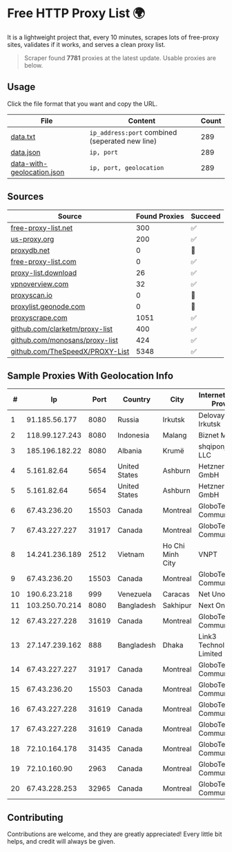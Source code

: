 
# Free HTTP Proxy List 🌍

It is a lightweight project that, every 10 minutes, scrapes lots of free-proxy sites, validates if it works, and serves a clean proxy list.


> Scraper found **7781** proxies at the latest update. Usable proxies are below.

## Usage

Click the file format that you want and copy the URL.


|File|Content|Count|
|----|-------|-----|
|[data.txt](https://raw.githubusercontent.com/themiralay/Proxy-List-World/master/data.txt)|`ip_address:port` combined (seperated new line)|289|
|[data.json](https://raw.githubusercontent.com/themiralay/Proxy-List-World/master/data.json)|`ip, port`|289|
|[data-with-geolocation.json](https://raw.githubusercontent.com/themiralay/Proxy-List-World/master/data-with-geolocation.json)|`ip, port, geolocation`|289|

## Sources

|Source|Found Proxies|Succeed|
|------|-------------|-------|
|[free-proxy-list.net](https://free-proxy-list.net)|300|✅|
|[us-proxy.org](https://www.us-proxy.org)|200|✅|
|[proxydb.net](http://proxydb.net)|0|🚫|
|[free-proxy-list.com](https://free-proxy-list.com/?page=&port=&type%5B%5D=http&type%5B%5D=https&up_time=0&search=Search)|0|✅|
|[proxy-list.download](https://www.proxy-list.download/HTTP)|26|✅|
|[vpnoverview.com](https://vpnoverview.com/privacy/anonymous-browsing/free-proxy-servers)|32|✅|
|[proxyscan.io](https://www.proxyscan.io)|0|🚫|
|[proxylist.geonode.com](https://proxylist.geonode.com/api/proxy-list?limit=300&page=1&sort_by=lastChecked&sort_type=desc&protocols=http,https)|0|🚫|
|[proxyscrape.com](https://api.proxyscrape.com/v2/?request=displayproxies&protocol=http&timeout=10000&country=all&ssl=all&anonymity=all)|1051|✅|
|[github.com/clarketm/proxy-list](https://raw.githubusercontent.com/clarketm/proxy-list/master/proxy-list-raw.txt)|400|✅|
|[github.com/monosans/proxy-list](https://raw.githubusercontent.com/monosans/proxy-list/main/proxies/http.txt)|424|✅|
|[github.com/TheSpeedX/PROXY-List](https://raw.githubusercontent.com/TheSpeedX/PROXY-List/master/http.txt)|5348|✅|


## Sample Proxies With Geolocation Info

|#|Ip|Port|Country|City|Internet Service Provider|
|-|--|----|-------|----|-------------------------|
|1|91.185.56.177|8080|Russia|Irkutsk|Delovaya Set' - Irkutsk|
|2|118.99.127.243|8080|Indonesia|Malang|Biznet Metronet|
|3|185.196.182.22|8080|Albania|Krumë|shqiponjaisp.al LLC|
|4|5.161.82.64|5654|United States|Ashburn|Hetzner Online GmbH|
|5|5.161.82.64|5654|United States|Ashburn|Hetzner Online GmbH|
|6|67.43.236.20|15503|Canada|Montreal|GloboTech Communications|
|7|67.43.227.227|31917|Canada|Montreal|GloboTech Communications|
|8|14.241.236.189|2512|Vietnam|Ho Chi Minh City|VNPT|
|9|67.43.236.20|15503|Canada|Montreal|GloboTech Communications|
|10|190.6.23.218|999|Venezuela|Caracas|Net Uno|
|11|103.250.70.214|8080|Bangladesh|Sakhipur|Next Online Ltd.|
|12|67.43.227.228|31619|Canada|Montreal|GloboTech Communications|
|13|27.147.239.162|888|Bangladesh|Dhaka|Link3 Technologies Limited|
|14|67.43.227.227|31917|Canada|Montreal|GloboTech Communications|
|15|67.43.236.20|15503|Canada|Montreal|GloboTech Communications|
|16|67.43.227.228|31619|Canada|Montreal|GloboTech Communications|
|17|67.43.227.228|31619|Canada|Montreal|GloboTech Communications|
|18|72.10.164.178|31435|Canada|Montreal|GloboTech Communications|
|19|72.10.160.90|2963|Canada|Montreal|GloboTech Communications|
|20|67.43.228.253|32965|Canada|Montreal|GloboTech Communications|



## Contributing

Contributions are welcome, and they are greatly appreciated! Every
little bit helps, and credit will always be given.

